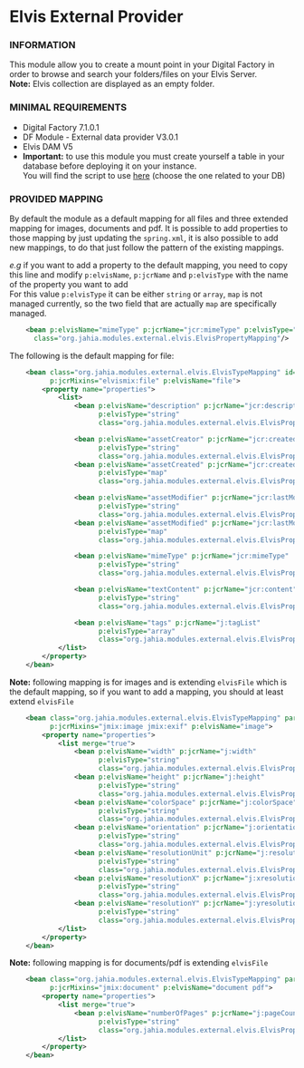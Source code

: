 # Elvis External Provider

### INFORMATION
This module allow you to create a mount point in your Digital Factory in order to browse and search your folders/files on your Elvis Server.  
**Note:** Elvis collection are displayed as an empty folder.

### MINIMAL REQUIREMENTS
* Digital Factory 7.1.0.1
* DF Module - External data provider V3.0.1 
* Elvis DAM V5
* **Important:** to use this module you must create yourself a table in your database before deploying it on your instance.  
You will find the script to use [here](https://github.com/Jahia/elvis-provider/tree/master/src/main/resources/META-INF/db) (choose the one related to your DB)

### PROVIDED MAPPING
By default the module as a default mapping for all files and three extended mapping for images, documents and pdf.
It is possible to add properties to those mapping by just updating the `spring.xml`, it is also possible to add new mappings, to do that just follow the pattern of the existing mappings.

*e.g* if you want to add a property to the default mapping, you need to copy this line and modify `p:elvisName`, `p:jcrName` and `p:elvisType` with the name of the property you want to add  
For this value `p:elvisType` it can be either `string` or `array`, `map` is not managed currently, so the two field that are actually `map` are specifically managed. 
```xml
    <bean p:elvisName="mimeType" p:jcrName="jcr:mimeType" p:elvisType="string"
      class="org.jahia.modules.external.elvis.ElvisPropertyMapping"/>
```

The following is the default mapping for file:
```xml
    <bean class="org.jahia.modules.external.elvis.ElvisTypeMapping" id="elvisFile"
          p:jcrMixins="elvismix:file" p:elvisName="file">
        <property name="properties">
            <list>
                <bean p:elvisName="description" p:jcrName="jcr:description"
                      p:elvisType="string"
                      class="org.jahia.modules.external.elvis.ElvisPropertyMapping"/>

                <bean p:elvisName="assetCreator" p:jcrName="jcr:createdBy"
                      p:elvisType="string"
                      class="org.jahia.modules.external.elvis.ElvisPropertyMapping"/>
                <bean p:elvisName="assetCreated" p:jcrName="jcr:created"
                      p:elvisType="map"
                      class="org.jahia.modules.external.elvis.ElvisPropertyMapping"/>

                <bean p:elvisName="assetModifier" p:jcrName="jcr:lastModifiedBy"
                      p:elvisType="string"
                      class="org.jahia.modules.external.elvis.ElvisPropertyMapping"/>
                <bean p:elvisName="assetModified" p:jcrName="jcr:lastModified"
                      p:elvisType="map"
                      class="org.jahia.modules.external.elvis.ElvisPropertyMapping"/>

                <bean p:elvisName="mimeType" p:jcrName="jcr:mimeType"
                      p:elvisType="string"
                      class="org.jahia.modules.external.elvis.ElvisPropertyMapping"/>

                <bean p:elvisName="textContent" p:jcrName="jcr:content"
                      p:elvisType="string"
                      class="org.jahia.modules.external.elvis.ElvisPropertyMapping"/>

                <bean p:elvisName="tags" p:jcrName="j:tagList"
                      p:elvisType="array"
                      class="org.jahia.modules.external.elvis.ElvisPropertyMapping"/>
            </list>
        </property>
    </bean>
```

**Note:** following mapping is for images and is extending `elvisFile` which is the default mapping, so if you want to add a mapping, you should at least extend `elvisFile`
```xml
    <bean class="org.jahia.modules.external.elvis.ElvisTypeMapping" parent="elvisFile" id="elvisImage"
          p:jcrMixins="jmix:image jmix:exif" p:elvisName="image">
        <property name="properties">
            <list merge="true">
                <bean p:elvisName="width" p:jcrName="j:width"
                      p:elvisType="string"
                      class="org.jahia.modules.external.elvis.ElvisPropertyMapping"/>
                <bean p:elvisName="height" p:jcrName="j:height"
                      p:elvisType="string"
                      class="org.jahia.modules.external.elvis.ElvisPropertyMapping"/>
                <bean p:elvisName="colorSpace" p:jcrName="j:colorSpace"
                      p:elvisType="string"
                      class="org.jahia.modules.external.elvis.ElvisPropertyMapping"/>
                <bean p:elvisName="orientation" p:jcrName="j:orientation"
                      p:elvisType="string"
                      class="org.jahia.modules.external.elvis.ElvisPropertyMapping"/>
                <bean p:elvisName="resolutionUnit" p:jcrName="j:resolutionUnit"
                      p:elvisType="string"
                      class="org.jahia.modules.external.elvis.ElvisPropertyMapping"/>
                <bean p:elvisName="resolutionX" p:jcrName="j:xresolution"
                      p:elvisType="string"
                      class="org.jahia.modules.external.elvis.ElvisPropertyMapping"/>
                <bean p:elvisName="resolutionY" p:jcrName="j:yresolution"
                      p:elvisType="string"
                      class="org.jahia.modules.external.elvis.ElvisPropertyMapping"/>
            </list>
        </property>
    </bean>
```


**Note:** following mapping is for documents/pdf is extending `elvisFile`
```xml
    <bean class="org.jahia.modules.external.elvis.ElvisTypeMapping" parent="elvisFile" id="elvisDocument"
          p:jcrMixins="jmix:document" p:elvisName="document pdf">
        <property name="properties">
            <list merge="true">
                <bean p:elvisName="numberOfPages" p:jcrName="j:pageCount"
                      p:elvisType="string"
                      class="org.jahia.modules.external.elvis.ElvisPropertyMapping"/>
            </list>
        </property>
    </bean>
```